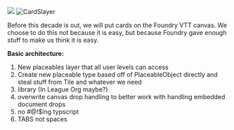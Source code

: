 ![](https://img.shields.io/badge/Foundry-v9-informational)
![CardSlayer](https://img.shields.io/endpoint?url=https%3A%2F%2Fraw.githubusercontent.com%2FLeague-of-Foundry-Developers%2Fleague-repo-status%2Fshields-endpoint%2Fcard-slayer.json)


Before this decade is out, we will put cards on the Foundry VTT canvas. We choose to do this not because it is easy, but because Foundry gave enough stuff to make us think it is easy.

**Basic architecture:**

1) New placeables layer that all user levels can access
2) Create new placeable type based off of PlaceableObject directly and steal stuff from Tile and whatever we need
3) library (In League Org maybe?)
4) overwrite canvas drop handling to better work with handling embedded document drops
5) no #@!$ing typscript
6) TABS not spaces


<!--- Downloads @ Latest Badge -->
<!--- replace <user>/<repo> with your username/repository -->
<!--- ![Latest Release Download Count](https://img.shields.io/github/downloads/<user>/<repo>/latest/module.zip) -->

<!--- Forge Bazaar Install % Badge -->
<!--- replace <your-module-name> with the `name` in your manifest -->
<!--- ![Forge Installs](https://img.shields.io/badge/dynamic/json?label=Forge%20Installs&query=package.installs&suffix=%25&url=https%3A%2F%2Fforge-vtt.com%2Fapi%2Fbazaar%2Fpackage%2F<your-module-name>&colorB=4aa94a) -->